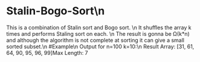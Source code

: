 # Stalin-Bogo-Sort\n
This is a combination of Stalin sort and Bogo sort. \n
It shuffles the array k times and performs Staling sort on each. \n
The result is gonna be Ω(k*n) and although the algorithm is not complete at sorting it can give a small sorted subset.\n
#Example\n
Output for n=100 k=10:\n
Result Array: [31, 61, 64, 90, 95, 96, 99]Max Length: 7
